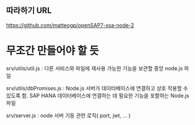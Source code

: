 ## 따라하기 URL 
https://github.com/matteogp/openSAP7-xsa-node-2

# 무조간 만들어야 할 듯
srv/utils/util.js : 다른 서비스와 파일에 재사용 가능한 기능을 보관할 중앙 node.js 파일

srv/utils/dbPromises.js : Node.js 서버가 데이터베이스에 연결하고 상호 작용할 수 있도록 함. SAP HANA 데이터베이스에 연결하는 데 필요한 기능을 포함하는 Node.js 파일

srv/server.js : node 서버 기동 관련 로직( port, jwt, ... )

#

